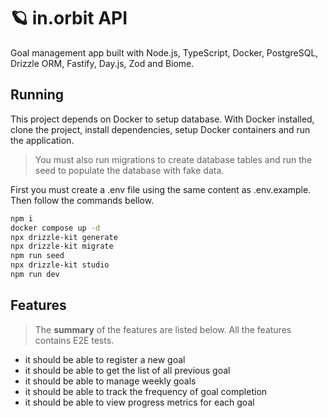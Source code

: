 # 🪐 in.orbit API

Goal management app built with Node.js, TypeScript, Docker, PostgreSQL, Drizzle ORM, Fastify, Day.js, Zod and Biome.

## Running

This project depends on Docker to setup database. With Docker installed, clone the project, install  dependencies, setup Docker containers and run the application.

> You must also run migrations to create database tables and run the seed to populate the database with fake data.

First you must create a .env file using the same content as .env.example. Then follow the commands bellow.

```sh
npm i
docker compose up -d
npx drizzle-kit generate
npx drizzle-kit migrate
npm run seed
npx drizzle-kit studio
npm run dev
```

## Features

> The **summary** of the features are listed below. All the features contains E2E tests.

- it should be able to register a new goal
- it should be able to get the list of all previous goal
- it should be able to manage weekly goals
- it should be able to track the frequency of goal completion
- it should be able to view progress metrics for each goal